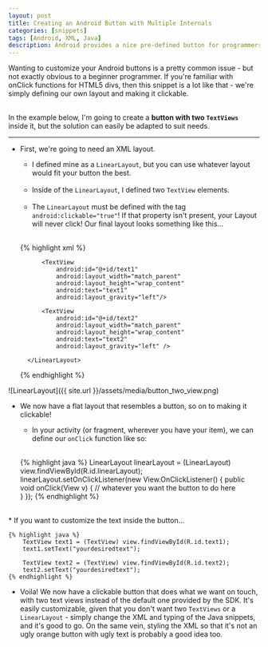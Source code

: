 ```yaml
---
layout: post
title: Creating an Android Button with Multiple Internals
categories: [snippets]
tags: [Android, XML, Java]
description: Android provides a nice pre-defined button for programmers to use, but it has its limitations - you can't really edit the internal content, outside of having label text. This is a quick snippet that allows for multiple internal elements - an Android button with two labels, a button with an ImageView, and anything else you'd want to stash inside.
---
```


Wanting to customize your Android buttons is a pretty common issue - but not exactly obvious to a beginner programmer. If you're familiar with onClick functions for HTML5 divs, then this snippet is a lot like that - we're simply defining our own layout and making it clickable.  
<br>

In the example below, I'm going to create a **button with two `TextViews`** inside it, but the solution can easily be adapted to suit needs.

***

* First, we're going to need an XML layout.

    - I defined mine as a `LinearLayout`, but you can use whatever layout would fit your button the best.  
    <br>
    
    - Inside of the `LinearLayout`, I defined two `TextView` elements.  
    <br>
    
    - The `LinearLayout` must be defined with the tag `android:clickable="true"`! If that property isn't present, your Layout
    will never click! Our final layout looks something like this...  
    <br>
    
    {% highlight xml %} 
    <LinearLayout xmlns:android="http://schemas.android.com/apk/res/android"
            android:id="@+id/cost"
            android:layout_width="80dp"
            android:orientation="vertical"
            android:layout_height="46dp"
            android:background="#f6b637"
            android:clickable="true" >

            <TextView
                android:id="@+id/text1"
                android:layout_width="match_parent"
                android:layout_height="wrap_content"
                android:text="text1"
                android:layout_gravity="left"/>

            <TextView
                android:id="@+id/text2"
                android:layout_width="match_parent"
                android:layout_height="wrap_content"
                android:text="text2"
                android:layout_gravity="left" />

        </LinearLayout>
    {% endhighlight %}  
    
![LinearLayout]({{ site.url }}/assets/media/button_two_view.png)  
    
* We now have a flat layout that resembles a button, so on to making it clickable!

    - In your activity (or fragment, wherever you have your item), we can define our `onClick` function like so:  
    <br>
    
    {% highlight java %} 
        LinearLayout linearLayout = (LinearLayout) view.findViewById(R.id.linearLayout);
        linearLayout.setOnClickListener(new View.OnClickListener() {
            public void onClick(View v) {
                // whatever you want the button to do here    
            }
        });
    {% endhighlight %}  
    
    
<br>
* If you want to customize the text inside the button...  
<br>

    {% highlight java %} 
        TextView text1 = (TextView) view.findViewById(R.id.text1);
        text1.setText("yourdesiredtext");

        TextView text2 = (TextView) view.findViewById(R.id.text2);
        text2.setText("yourdesiredtext");
    {% endhighlight %}  


* Voila! We now have a clickable button that does what we want on touch, with two text views instead of the default one provided by the SDK. It's easily customizable, given that you don't want two `TextViews` or a `LinearLayout` - simply change the XML and typing of the Java snippets, and it's good to go. On the same vein, styling the XML so that it's not an ugly orange button with ugly text is probably a good idea too.



    
    


